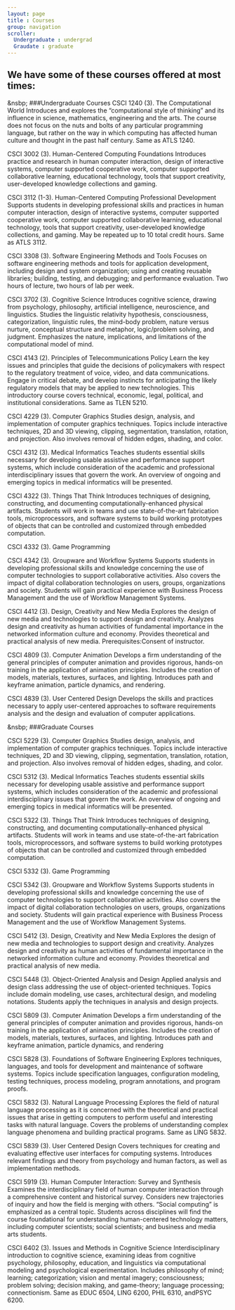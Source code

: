 ```yaml
---
layout: page
title : Courses
group: navigation
scroller: 
  Undergraduate : undergrad
  Graudate : graduate
---
```


## We have some of these courses offered at most times:

<a name="undergrad">&nsbp;</a>
###Undergraduate Courses
CSCI 1240 (3). The Computational World
Introduces and explores the “computational style of thinking” and its influence in science, mathematics, engineering and the arts. The course does not focus on the nuts and bolts of any particular programming language, but rather on the way in which computing has affected human culture and thought in the past half century. Same as ATLS 1240.

CSCI 3002 (3). Human-Centered Computing Foundations
Introduces practice and research in human computer interaction, design of interactive systems, computer supported cooperative work, computer supported collaborative learning, educational technology, tools that support creativity, user-developed knowledge collections and gaming.

CSCI 3112  (1-3). Human-Centered Computing Professional Development
Supports students in developing professional skills and practices in human computer interaction, design of interactive systems, computer supported cooperative work, computer supported collaborative learning, educational technology, tools that support creativity, user-developed knowledge collections, and gaming. May be repeated up to 10 total credit hours. Same as ATLS 3112.

CSCI 3308  (3). Software Engineering Methods and Tools
Focuses on software engineering methods and tools for application development, including design and system organization; using and creating reusable libraries; building, testing, and debugging; and performance evaluation. Two hours of lecture, two hours of lab per week.

CSCI 3702  (3). Cognitive Science
Introduces cognitive science, drawing from psychology, philosophy, artificial intelligence, neuroscience, and linguistics. Studies the linguistic relativity hypothesis, consciousness, categorization, linguistic rules, the mind-body problem, nature versus nurture, conceptual structure and metaphor, logic/problem solving, and judgment. Emphasizes the nature, implications, and limitations of the computational model of mind.

CSCI 4143  (2). Principles of Telecommunications Policy
Learn the key issues and principles that guide the decisions of policymakers with respect to the regulatory treatment of voice, video, and data communications. Engage in critical debate, and develop instincts for anticipating the likely regulatory models that may be applied to new technologies. This introductory course covers technical, economic, legal, political, and institutional considerations. Same as TLEN 5210.

CSCI 4229  (3). Computer Graphics
Studies design, analysis, and implementation of computer graphics techniques. Topics include interactive techniques, 2D and 3D viewing, clipping, segmentation, translation, rotation, and projection. Also involves removal of hidden edges, shading, and color.

CSCI 4312   (3). Medical Informatics
Teaches students essential skills necessary for developing usable assistive and performance support systems, which include consideration of the academic and professional interdisciplinary issues that govern the work. An overview of ongoing and emerging topics in medical informatics will be presented.

CSCI 4322  (3). Things That Think
Introduces techniques of designing, constructing, and documenting computationally-enhanced physical artifacts. Students will work in teams and use state-of-the-art fabrication tools, microprocessors, and software systems to build working prototypes of objects that can be controlled and customized through embedded computation.

CSCI 4332  (3). Game Programming 

CSCI 4342  (3). Groupware and Workflow Systems
Supports students in developing professional skills and knowledge concerning the use of computer technologies to support collaborative activities. Also covers the impact of digital collaboration technologies on users, groups, organizations and society. Students will gain practical experience with Business Process Management and the use of Workflow Management Systems.

CSCI 4412  (3). Design, Creativity and New Media
Explores the design of new media and technologies to support design and creativity. Analyzes design and creativity as human activities of fundamental importance in the networked information culture and economy. Provides theoretical and practical analysis of new media. Prerequisites:Consent of instructor.

CSCI 4809  (3). Computer Animation
Develops a firm understanding of the general principles of computer animation and provides rigorous, hands-on training in the application of animation principles. Includes the creation of models, materials, textures, surfaces, and lighting. Introduces path and keyframe animation, particle dynamics, and rendering.

CSCI 4839  (3). User Centered Design
Develops the skills and practices necessary to apply user-centered approaches to software requirements analysis and the design and evaluation of computer applications.




<a name="graduate">&nsbp;</a>
###Graduate Courses

CSCI 5229 (3). Computer Graphics
Studies design, analysis, and implementation of computer graphics techniques. Topics include interactive techniques, 2D and 3D viewing, clipping, segmentation, translation, rotation, and projection. Also involves removal of hidden edges, shading, and color.

CSCI 5312  (3). Medical Informatics
Teaches students essential skills necessary for developing usable assistive and performance support systems, which includes consideration of the academic and professional interdisciplinary issues that govern the work. An overview of ongoing and emerging topics in medical informatics will be presented.

CSCI 5322  (3). Things That Think
Introduces techniques of designing, constructing, and documenting computationally-enhanced physical artifacts. Students will work in teams and use state-of-the-art fabrication tools, microprocessors, and software systems to build working prototypes of objects that can be controlled and customized through embedded computation.

CSCI 5332  (3). Game Programming

CSCI 5342  (3). Groupware and Workflow Systems
Supports students in developing professional skills and knowledge concerning the use of computer technologies to support collaborative activities. Also covers the impact of digital collaboration technologies on users, groups, organizations and society. Students will gain practical experience with Business Process Management and the use of Workflow Management Systems.

CSCI 5412  (3). Design, Creativity and New Media
Explores the design of new media and technologies to support design and creativity. Analyzes design and creativity as human activities of fundamental importance in the networked information culture and economy. Provides theoretical and practical analysis of new media.

CSCI 5448  (3). Object-Oriented Analysis and Design
Applied analysis and design class addressing the use of object-oriented techniques. Topics include domain modeling, use cases, architectural design, and modeling notations. Students apply the techniques in analysis and design projects.

CSCI 5809  (3). Computer Animation
Develops a firm understanding of the general principles of computer animation and provides rigorous, hands-on training in the application of animation principles. Includes the creation of models, materials, textures, surfaces, and lighting. Introduces path and keyframe animation, particle dynamics, and rendering

CSCI 5828  (3). Foundations of Software Engineering
Explores techniques, languages, and tools for development and maintenance of software systems. Topics include specification languages, configuration modeling, testing techniques, process modeling, program annotations, and program proofs.

CSCI 5832  (3). Natural Language Processing
Explores the field of natural language processing as it is concerned with the theoretical and practical issues that arise in getting computers to perform useful and interesting tasks with natural language. Covers the problems of understanding complex language phenomena and building practical programs. Same as LING 5832.

CSCI 5839  (3). User Centered Design
Covers techniques for creating and evaluating effective user interfaces for computing systems. Introduces relevant findings and theory from psychology and human factors, as well as implementation methods.

CSCI 5919  (3). Human Computer Interaction: Survey and Synthesis
Examines the interdisciplinary field of human computer interaction through a comprehensive content and historical survey. Considers new trajectories of inquiry and how the field is merging with others. “Social computing” is emphasized as a central topic. Students across disciplines will find the course foundational for understanding human-centered technology matters, including computer scientists; social scientists; and business and media arts students.

CSCI 6402  (3). Issues and Methods in Cognitive Science
Interdisciplinary introduction to cognitive science, examining ideas from cognitive psychology, philosophy, education, and linguistics via computational modeling and psychological experimentation. Includes philosophy of mind; learning; categorization; vision and mental imagery; consciousness; problem solving; decision making, and game-theory; language processing; connectionism. Same as EDUC 6504, LING 6200, PHIL 6310, andPSYC 6200.